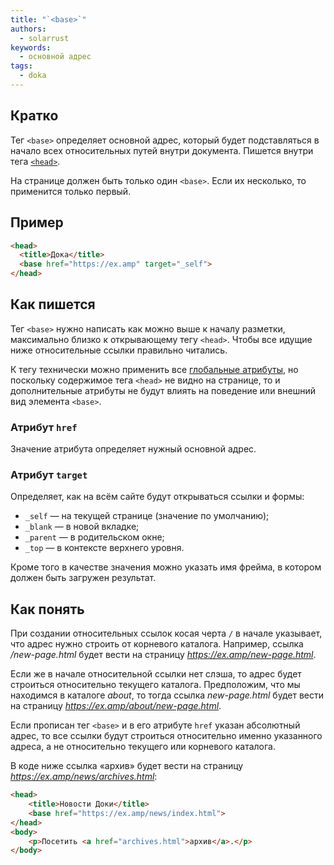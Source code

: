 ```yaml
---
title: "`<base>`"
authors:
  - solarrust
keywords:
  - основной адрес
tags:
  - doka
---
```


## Кратко

Тег `<base>` определяет основной адрес, который будет подставляться в начало всех относительных путей внутри документа. Пишется внутри тега [`<head>`](/html/head/).

На странице должен быть только один `<base>`. Если их несколько, то применится только первый.

## Пример

```html
<head>
  <title>Дока</title>
  <base href="https://ex.amp" target="_self">
</head>
```

## Как пишется

Тег `<base>` нужно написать как можно выше к началу разметки, максимально близко к открывающему тегу `<head>`. Чтобы все идущие ниже относительные ссылки правильно читались.

К тегу технически можно применить все [глобальные атрибуты](/html/global-attrs), но поскольку содержимое тега `<head>` не видно на странице, то и дополнительные атрибуты не будут влиять на поведение или внешний вид элемента `<base>`.

### Атрибут `href`

Значение атрибута определяет нужный основной адрес.

### Атрибут `target`

Определяет, как на всём сайте будут открываться ссылки и формы:

- `_self` — на текущей странице (значение по умолчанию);
- `_blank` — в новой вкладке;
- `_parent` — в родительском окне;
- `_top` — в контексте верхнего уровня.

Кроме того в качестве значения можно указать имя фрейма, в котором должен быть загружен результат.

## Как понять

При создании относительных ссылок косая черта `/` в начале указывает, что адрес нужно строить от корневого каталога. Например, ссылка _/new-page.html_ будет вести на страницу _https://ex.amp/new-page.html_.

Если же в начале относительной ссылки нет слэша, то адрес будет строиться относительно текущего каталога. Предположим, что мы находимся в каталоге _about_, то тогда ссылка _new-page.html_ будет вести на страницу _https://ex.amp/about/new-page.html_.

Если прописан тег `<base>` и в его атрибуте `href` указан абсолютный адрес, то все ссылки будут строиться относительно именно указанного адреса, а не относительно текущего или корневого каталога.

В коде ниже ссылка «архив» будет вести на страницу _https://ex.amp/news/archives.html_:

```html
<head>
    <title>Новости Доки</title>
    <base href="https://ex.amp/news/index.html">
</head>
<body>
    <p>Посетить <a href="archives.html">архив</a>.</p>
</body>
```

